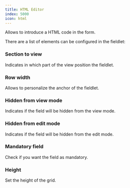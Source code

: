 ```yaml
---
title: HTML Editor
index: 5000
icon: html
---
```


Allows to introduce a HTML code in the form.

There are a list of elements can be configured in the fieldlet:

### Section to view

Indicates in which part of the view position the fieldlet.

### Row width

Allows to personalize the anchor of the fieldlet.

### Hidden from view mode

Indicates if the field will be hidden from the view mode.

### Hidden from edit mode

Indicates if the field will be hidden from the edit mode.

### Mandatory field

Check if you want the field as mandatory.

### Height

Set the height of the grid.